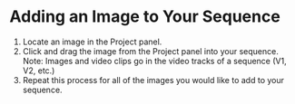 # Adding an Image to Your Sequence

1. Locate an image in the Project panel.
2. Click and drag the image from the Project panel into your sequence. Note: Images and video clips go in the video tracks of a sequence \(V1, V2, etc.\)
3. Repeat this process for all of the images you would like to add to your sequence.



